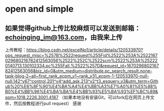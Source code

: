 # open and simple
## 如果觉得github上传比较麻烦可以发送到邮箱：echoinging_im@163.com，由我来上传
上传教程：https://blog.csdn.net/excelNo1/article/details/120533970?ops_request_misc=%257B%2522request%255Fid%2522%253A%2522167029680216782412563056%2522%252C%2522scm%2522%253A%252220140713.130102334.pc%255Fall.%2522%257D&request_id=167029680216782412563056&biz_id=0&utm_medium=distribute.pc_search_result.none-task-blog-2~all~first_rank_ecpm_v1~rank_v31_ecpm-1-120533970-null-null.142^v67^control,201^v4^add_ask,213^v2^t3_esquery_v3&utm_term=Github%20%E6%8F%90%E4%BA%A4%E4%BB%A3%E7%A0%81%E5%88%B0%E4%BB%96%E4%BA%BA%E4%BB%93%E5%BA%93%EF%BC%89&spm=1018.2226.3001.4187
（如果本地没有安装Git，可以fork后在网页上传文件，然后按教程进行pull request）
感谢
